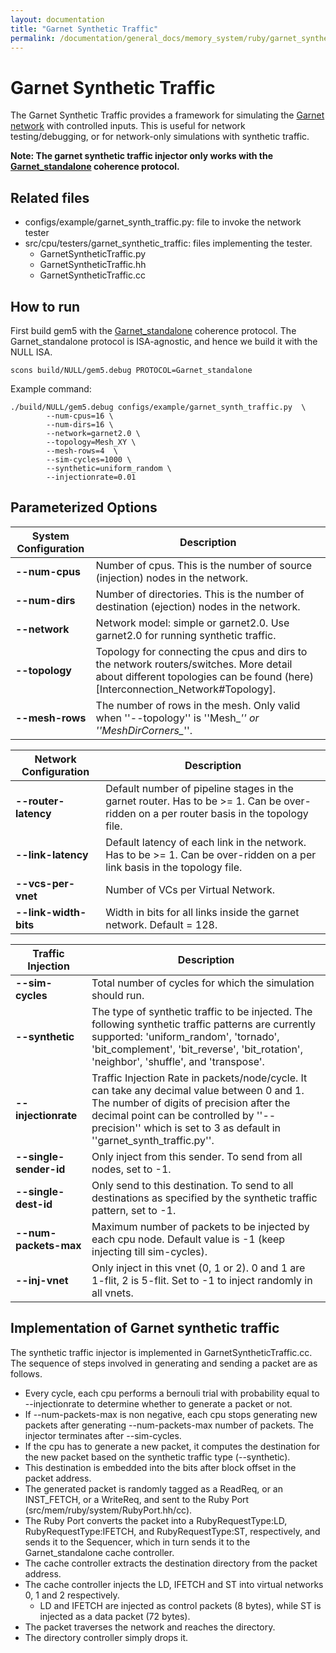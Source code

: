 ```yaml
---
layout: documentation
title: "Garnet Synthetic Traffic"
permalink: /documentation/general_docs/memory_system/ruby/garnet_synthetic_traffic/
---
```


# Garnet Synthetic Traffic

The Garnet Synthetic Traffic provides a framework for simulating the [Garnet network](garnet-2) with controlled inputs. This is useful for network testing/debugging, or for network-only simulations with synthetic traffic.

**Note: The garnet synthetic traffic injector only works with the [Garnet_standalone](Garnet_standalone) coherence protocol.**

## Related files

* configs/example/garnet_synth_traffic.py: file to invoke the network tester
* src/cpu/testers/garnet_synthetic_traffic: files implementing the tester.
  * GarnetSyntheticTraffic.py
  * GarnetSyntheticTraffic.hh
  * GarnetSyntheticTraffic.cc

## How to run

First build gem5 with the [Garnet_standalone](Garnet_standalone) coherence protocol. The Garnet_standalone protocol is ISA-agnostic, and hence we build it with the NULL ISA.

```
scons build/NULL/gem5.debug PROTOCOL=Garnet_standalone

```
Example command:

```
./build/NULL/gem5.debug configs/example/garnet_synth_traffic.py  \
        --num-cpus=16 \
        --num-dirs=16 \
        --network=garnet2.0 \
        --topology=Mesh_XY \
        --mesh-rows=4  \
        --sim-cycles=1000 \
        --synthetic=uniform_random \
        --injectionrate=0.01
```

## Parameterized Options

| **System Configuration** |  **Description**  |
|------------|-----------|
 | **--num-cpus** | Number of cpus. This is the number of source (injection) nodes in the network. |
 | **--num-dirs** | Number of directories. This is the number of destination (ejection) nodes in the network. |
 | **--network** | Network model: simple or garnet2.0. Use garnet2.0 for running synthetic traffic. |
 | **--topology** | Topology for connecting the cpus and dirs to the network routers/switches. More detail about different topologies can be found (here)[Interconnection_Network#Topology]. |
 | **--mesh-rows** | The number of rows in the mesh. Only valid when ''--topology'' is ''Mesh_*'' or ''MeshDirCorners_*''. |



 | **Network Configuration** | **Description** |
 |------------|-----------|
 | **--router-latency** | Default number of pipeline stages in the garnet router. Has to be >= 1.  Can be over-ridden on a per router basis in the topology file. |
 | **--link-latency** | Default latency of each link in the network. Has to be >= 1.  Can be over-ridden on a per link basis in the topology file. |
 | **--vcs-per-vnet** | Number of VCs per Virtual Network. |
 | **--link-width-bits** | Width in bits for all links inside the garnet network. Default = 128. |



 | **Traffic Injection** | **Description** |
 |------------|-----------|
 | **--sim-cycles** | Total number of cycles for which the simulation should run. |
 | **--synthetic** | The type of synthetic traffic to be injected. The following synthetic traffic patterns are currently supported: 'uniform_random', 'tornado', 'bit_complement', 'bit_reverse', 'bit_rotation', 'neighbor', 'shuffle',  and 'transpose'. |
 | **--injectionrate** | Traffic Injection Rate in packets/node/cycle. It can take any decimal value between 0 and 1. The number of digits of precision after the decimal point can be controlled by ''--precision'' which is set to 3 as default in ''garnet_synth_traffic.py''. |
 | **--single-sender-id** | Only inject from this sender. To send from all nodes, set to -1. |
 | **--single-dest-id** | Only send to this destination. To send to all destinations as specified by the synthetic traffic pattern, set to -1. |
 | **--num-packets-max** | Maximum number of packets to be injected by each cpu node. Default value is -1 (keep injecting till sim-cycles). |
 | **--inj-vnet** | Only inject in this vnet (0, 1 or 2). 0 and 1 are 1-flit, 2 is 5-flit. Set to -1 to inject randomly in all vnets. |


## Implementation of Garnet synthetic traffic
The synthetic traffic injector is implemented in GarnetSyntheticTraffic.cc. The sequence of steps involved in generating and sending a packet are as follows.

* Every cycle, each cpu performs a bernouli trial with probability equal to --injectionrate to determine whether to generate a packet or not.
* If --num-packets-max is non negative, each cpu stops generating new packets after generating --num-packets-max number of packets. The injector terminates after --sim-cycles.
* If the cpu has to generate a new packet, it computes the destination for the new packet based on the synthetic traffic type (--synthetic).
* This destination is embedded into the bits after block offset in the packet address.
* The generated packet is randomly tagged as a ReadReq, or an INST_FETCH, or a WriteReq, and sent to the Ruby Port (src/mem/ruby/system/RubyPort.hh/cc).
* The Ruby Port converts the packet into a RubyRequestType:LD, RubyRequestType:IFETCH, and RubyRequestType:ST, respectively, and sends it to the Sequencer, which in turn sends it to the Garnet_standalone cache controller.
* The cache controller extracts the destination directory from the packet address.
* The cache controller injects the LD, IFETCH and ST into virtual networks 0, 1 and 2 respectively.
  * LD and IFETCH are injected as control packets (8 bytes), while ST is injected as a data packet (72 bytes).
* The packet traverses the network and reaches the directory.
* The directory controller simply drops it.

